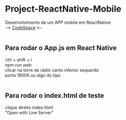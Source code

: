 # Project-ReactNative-Mobile
Desenvolvimento de um APP mobile em ReactNative
<br>
--> [CodeSpace](https://github.com/codespaces/glowing-barnacle-g69vwx6x99g2vxvp) <--
<br><br>
## Para rodar o App.js em React Native
ctrl + shift + i<br>
npm run web<br>
clicar na torre de rádio canto inferior esquerdo<br>
porta 19006 ou algo do tipo<br><br>
## Para rodar o index.html de teste
clique direito index.html<br>
"Open with Live Server"<br><br>
